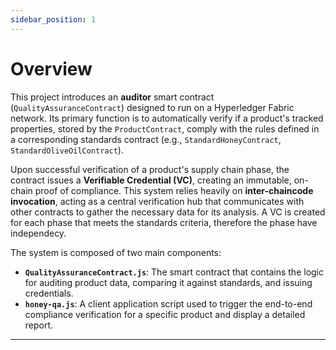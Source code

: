```yaml
---
sidebar_position: 1
---
```


# Overview

This project introduces an **auditor** smart contract (`QualityAssuranceContract`) designed to run on a Hyperledger Fabric network. Its primary function is to automatically verify if a product's tracked properties, stored by the `ProductContract`, comply with the rules defined in a corresponding standards contract (e.g., `StandardHoneyContract`, `StandardOliveOilContract`).

Upon successful verification of a product's supply chain phase, the contract issues a **Verifiable Credential (VC)**, creating an immutable, on-chain proof of compliance. This system relies heavily on **inter-chaincode invocation**, acting as a central verification hub that communicates with other contracts to gather the necessary data for its analysis. A VC is created for each phase that meets the standards criteria, therefore the phase have independecy.

The system is composed of two main components:
* **`QualityAssuranceContract.js`**: The smart contract that contains the logic for auditing product data, comparing it against standards, and issuing credentials.
* **`honey-qa.js`**: A client application script used to trigger the end-to-end compliance verification for a specific product and display a detailed report.

---

